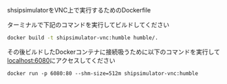 shsipsimulatorをVNC上で実行するためのDockerfile

ターミナルで下記のコマンドを実行してビルドしてください

```bash
docker build -t shipsimulator-vnc:humble humble/.
```

その後ビルドしたDockerコンテナに接続吸うために以下のコマンドを実行して
[localhost:6080](http://127.0.0.1:6080/)にアクセスしてください

```
docker run -p 6080:80 --shm-size=512m shipsimulator-vnc:humble
```

